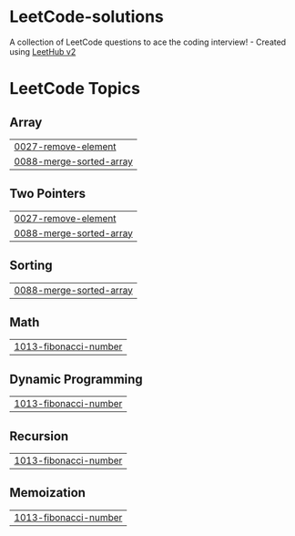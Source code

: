 # LeetCode-solutions
A collection of LeetCode questions to ace the coding interview! - Created using [LeetHub v2](https://github.com/arunbhardwaj/LeetHub-2.0)

<!---LeetCode Topics Start-->
# LeetCode Topics
## Array
|  |
| ------- |
| [0027-remove-element](https://github.com/meowlly0/LeetCode-solutions/tree/master/0027-remove-element) |
| [0088-merge-sorted-array](https://github.com/meowlly0/LeetCode-solutions/tree/master/0088-merge-sorted-array) |
## Two Pointers
|  |
| ------- |
| [0027-remove-element](https://github.com/meowlly0/LeetCode-solutions/tree/master/0027-remove-element) |
| [0088-merge-sorted-array](https://github.com/meowlly0/LeetCode-solutions/tree/master/0088-merge-sorted-array) |
## Sorting
|  |
| ------- |
| [0088-merge-sorted-array](https://github.com/meowlly0/LeetCode-solutions/tree/master/0088-merge-sorted-array) |
## Math
|  |
| ------- |
| [1013-fibonacci-number](https://github.com/meowlly0/LeetCode-solutions/tree/master/1013-fibonacci-number) |
## Dynamic Programming
|  |
| ------- |
| [1013-fibonacci-number](https://github.com/meowlly0/LeetCode-solutions/tree/master/1013-fibonacci-number) |
## Recursion
|  |
| ------- |
| [1013-fibonacci-number](https://github.com/meowlly0/LeetCode-solutions/tree/master/1013-fibonacci-number) |
## Memoization
|  |
| ------- |
| [1013-fibonacci-number](https://github.com/meowlly0/LeetCode-solutions/tree/master/1013-fibonacci-number) |
<!---LeetCode Topics End-->